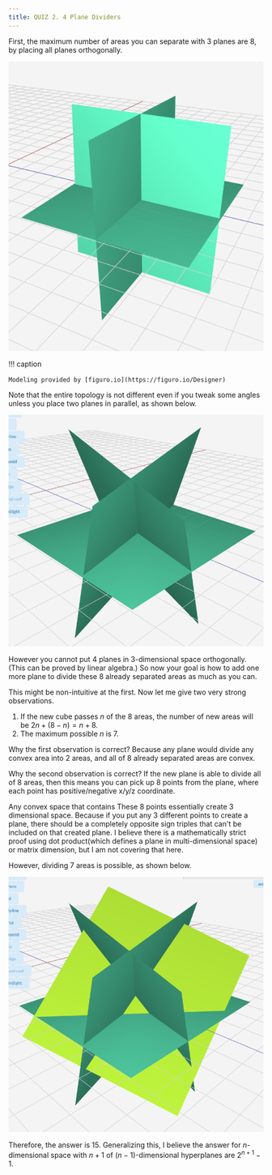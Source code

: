 ```yaml
---
title: QUIZ 2. 4 Plane Dividers
---
```


First, the maximum number of areas you can separate with $3$ planes are $8$, by placing all planes orthogonally.

![three_planes](/assets/quizzes/q2/three_planes.png)

!!! caption

    Modeling provided by [figuro.io](https://figuro.io/Designer)

Note that the entire topology is not different even if you tweak some angles unless you place two planes in parallel, as shown below.

![three_planes](/assets/quizzes/q2/three_planes_tweaked.png)

However you cannot put $4$ planes in $3$-dimensional space orthogonally.
(This can be proved by linear algebra.)
So now your goal is how to add one more plane to divide these $8$ already separated areas as much as you can.

This might be non-intuitive at the first.
Now let me give two very strong observations.

1. If the new cube passes $n$ of the $8$ areas, the number of new areas will be $2n + (8-n) = n+8$.
2. The maximum possible $n$ is $7$.

Why the first observation is correct?
Because any plane would divide any convex area into $2$ areas, and all of $8$ already separated areas are convex.

Why the second observation is correct?
If the new plane is able to divide all of $8$ areas, then this means you can pick up $8$ points from the plane, where each point has positive/negative x/y/z coordinate.

Any convex space that contains These $8$ points essentially create $3$ dimensional space.
Because if you put any $3$ different points to create a plane, there should be a completely opposite sign triples that can't be included on that created plane.
I believe there is a mathematically strict proof using dot product(which defines a plane in multi-dimensional space) or matrix dimension, but I am not covering that here.

However, dividing $7$ areas is possible, as shown below.

![four_planes](/assets/quizzes/q2/four_planes.png)

Therefore, the answer is $15$.
Generalizing this, I believe the answer for $n$-dimensional space with $n+1$ of $(n-1)$-dimensional hyperplanes are $2^{n+1} - 1$.
